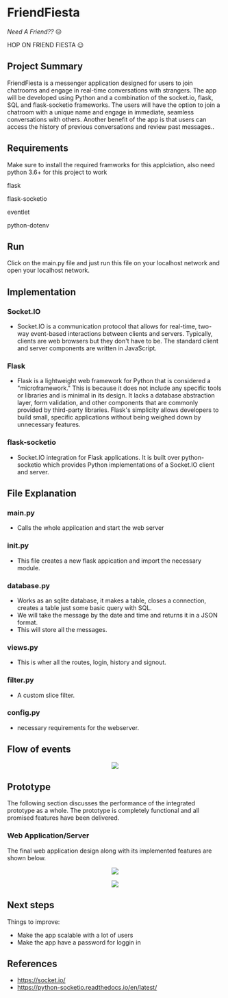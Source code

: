 # FriendFiesta 

*Need A Friend??* 😔 
<p> HOP ON FRIEND FIESTA 😉 </p>

 

## Project Summary
FriendFiesta is a messenger application designed for users to join chatrooms and engage in real-time conversations with strangers. The app will be developed using Python and a combination of the socket.io, flask, SQL and flask-socketio frameworks. The users will have the option to join a chatroom with a unique name and engage in immediate, seamless conversations with others. Another benefit of the app is that users can access the history of previous conversations and review past messages..

## Requirements
Make sure to install the required framworks for this applciation, also need python 3.6+ for this project to work
<p>
flask
</p>
<p>
flask-socketio
</p>
<p>
eventlet
</p>
<p>
python-dotenv
</p>

## Run
Click on the main.py file and just run this file on your localhost network and open your localhost network.

## Implementation
### Socket.IO
- Socket.IO is a communication protocol that allows for real-time, two-way event-based interactions between clients and servers. Typically, clients are web browsers but they don't have to be. The standard client and server components are written in JavaScript.
### Flask
- Flask is a lightweight web framework for Python that is considered a "microframework." This is because it does not include any specific tools or libraries and is minimal in its design. It lacks a database abstraction layer, form validation, and other components that are commonly provided by third-party libraries. Flask's simplicity allows developers to build small, specific applications without being weighed down by unnecessary features.
### flask-socketio
- Socket.IO integration for Flask applications. It is built over python-socketio which provides Python implementations of a Socket.IO client and server.

## File Explanation
### main.py
- Calls the whole appilcation and start the web server

### __init.py__
- This file creates a new flask appication and import the necessary module.

### database.py

- Works as an sqlite database, it makes a table, closes a connection, creates a table just some basic query with SQL. 
- We will take the message by the date and time and returns it in a JSON format.
- This will store all the messages.

### views.py
- This is wher all the routes, login, history and signout.

### filter.py
- A custom slice filter.

### config.py
- necessary requirements for the webserver.

## Flow of events

<p align="center">
  <img src="https://user-images.githubusercontent.com/57046416/218004364-bc0aa996-ca65-484c-a882-2fe2a7a1f99f.png"/>
</p>

## Prototype
The following section discusses the performance of the integrated prototype as a whole. The
prototype is completely functional and all promised features have been delivered. 

### Web Application/Server
The final web application design along with its implemented features are shown below.




<p align="center">
  <img src="https://user-images.githubusercontent.com/57046416/218005418-d7e4e142-3021-4854-8037-0f29f04f367f.png"/>
</p>

<p align="center">
  <img src="https://user-images.githubusercontent.com/57046416/218004515-6c9a41e1-d080-4e49-adcd-1322321416a0.png"/>
</p>



## Next steps

Things to improve:
- Make the app scalable with a lot of users
- Make the app have a password for loggin in



## References

- https://socket.io/
- https://python-socketio.readthedocs.io/en/latest/


